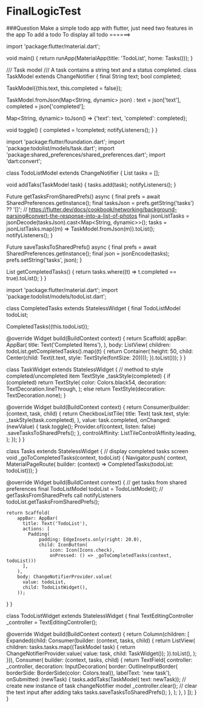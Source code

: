# FinalLogicTest


###Question
Make a simple todo app with flutter, just need two features in the app 
To add a todo
To display all todo
======>

import 'package:flutter/material.dart';

void main() {
  return runApp(MaterialApp(title: 'TodoList', home: Tasks()));
}

/// Task model
/// A task contains a string text and a status completed.
class TaskModel extends ChangeNotifier {
  final String text;
  bool completed;

  TaskModel({this.text, this.completed = false});

  TaskModel.fromJson(Map<String, dynamic> json)
      : text = json['text'],
        completed = json['completed'];

  Map<String, dynamic> toJson() => {'text': text, 'completed': completed};

  void toggle() {
    completed = !completed;
    notifyListeners();
  }
}

import 'package:flutter/foundation.dart';
import 'package:todolist/models/task.dart';
import 'package:shared_preferences/shared_preferences.dart';
import 'dart:convert';

class TodoListModel extends ChangeNotifier {
  List<TaskModel> tasks = [];

  void addTaks(TaskModel task) {
    tasks.add(task);
    notifyListeners();
  }

  Future<void> getTasksFromSharedPrefs() async {
    final prefs = await SharedPreferences.getInstance();
    final tasksJson = prefs.getString('tasks') ?? '[]';
    // https://flutter.dev/docs/cookbook/networking/background-parsing#convert-the-response-into-a-list-of-photos
    final jsonListTasks = jsonDecode(tasksJson).cast<Map<String, dynamic>>();
    tasks = jsonListTasks.map<TaskModel>((m) => TaskModel.fromJson(m)).toList();
    notifyListeners();
  }

  Future<void> saveTasksToSharedPrefs() async {
    final prefs = await SharedPreferences.getInstance();
    final json = jsonEncode(tasks);
    prefs.setString('tasks', json);
  }

  List<TaskModel> getCompletedTasks() {
    return tasks.where((t) => t.completed == true).toList();
  }
}
  
  
  import 'package:flutter/material.dart';
import 'package:todolist/models/todoList.dart';

class CompletedTasks extends StatelessWidget {
  final TodoListModel todoList;

  CompletedTasks({this.todoList});

  @override
  Widget build(BuildContext context) {
    return Scaffold(
        appBar: AppBar(
          title: Text('Completed Items'),
        ),
        body: ListView(
            children: todoList.getCompletedTasks().map((t) {
          return Container(
            height: 50,
            child: Center(child: Text(t.text, style: TextStyle(fontSize: 20))));
        }).toList()));
  }
}
  
  class TaskWidget extends StatelessWidget {
  // method to style completed/uncompleted item
  TextStyle _taskStyle(completed) {
    if (completed)
      return TextStyle(
        color: Colors.black54,
        decoration: TextDecoration.lineThrough,
      );
    else
      return TextStyle(decoration: TextDecoration.none);
  }

  @override
  Widget build(BuildContext context) {
    return Consumer<TaskModel>(builder: (context, task, child) {
      return CheckboxListTile(
        title: Text(
          task.text,
          style: _taskStyle(task.completed),
        ),
        value: task.completed,
        onChanged: (newValue) {
          task.toggle();
          Provider.of<TodoListModel>(context, listen: false)
              .saveTasksToSharedPrefs();
        },
        controlAffinity: ListTileControlAffinity.leading,
      );
    });
  }
}
  
  class Tasks extends StatelessWidget {
  // display completed tasks screen
  void _goToCompletedTasks(context, todoList) {
    Navigator.push(
        context,
        MaterialPageRoute(
            builder: (context) => CompletedTasks(todoList: todoList)));
  }

  @override
  Widget build(BuildContext context) {
    // get tasks from shared preferences
    final TodoListModel todoList = TodoListModel();
    // getTasksFromSharedPrefs call notifyListeners
    todoList.getTasksFromSharedPrefs();

    return Scaffold(
        appBar: AppBar(
          title: Text('TodoList'),
          actions: [
            Padding(
                padding: EdgeInsets.only(right: 20.0),
                child: IconButton(
                    icon: Icon(Icons.check),
                    onPressed: () => _goToCompletedTasks(context, todoList)))
          ],
        ),
        body: ChangeNotifierProvider.value(
          value: todoList,
          child: TodoListWidget(),
        ));
  }
}
  
  class TodoListWidget extends StatelessWidget {
  final TextEditingController _controller = TextEditingController();

  @override
  Widget build(BuildContext context) {
    return Column(children: [
      Expanded(child: Consumer<TodoListModel>(builder: (context, tasks, child) {
        return ListView(
          children: tasks.tasks.map((TaskModel task) {
            return ChangeNotifierProvider.value(
                value: task, child: TaskWidget());
          }).toList(),
        );
      })),
      Consumer<TodoListModel>(
        builder: (context, tasks, child) {
          return TextField(
            controller: _controller,
            decoration: InputDecoration(
                border: OutlineInputBorder(
                    borderSide: BorderSide(color: Colors.teal)),
                labelText: 'new task'),
            onSubmitted: (newTask) {
              tasks.addTaks(TaskModel(
                  text:
                      newTask)); // create new instance of task changeNotifier model
              _controller.clear(); // clear the text input after adding taks
              tasks.saveTasksToSharedPrefs();
            },
          );
        },
      )
    ]);
  }
}
